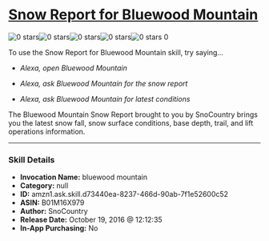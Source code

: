 # [Snow Report for Bluewood Mountain](http://alexa.amazon.com/#skills/amzn1.ask.skill.d73440ea-8237-466d-90ab-7f1e52600c52)
![0 stars](../../images/ic_star_border_black_18dp_1x.png)![0 stars](../../images/ic_star_border_black_18dp_1x.png)![0 stars](../../images/ic_star_border_black_18dp_1x.png)![0 stars](../../images/ic_star_border_black_18dp_1x.png)![0 stars](../../images/ic_star_border_black_18dp_1x.png) 0

To use the Snow Report for Bluewood Mountain skill, try saying...

* *Alexa, open Bluewood Mountain*

* *Alexa, ask Bluewood Mountain for the snow report*

* *Alexa, ask Bluewood Mountain for latest conditions*

The Bluewood Mountain Snow Report brought to you by SnoCountry brings you the latest snow fall, snow surface conditions,  base depth, trail, and lift operations information.

***

### Skill Details

* **Invocation Name:** bluewood mountain
* **Category:** null
* **ID:** amzn1.ask.skill.d73440ea-8237-466d-90ab-7f1e52600c52
* **ASIN:** B01M16X979
* **Author:** SnoCountry
* **Release Date:** October 19, 2016 @ 12:12:35
* **In-App Purchasing:** No
